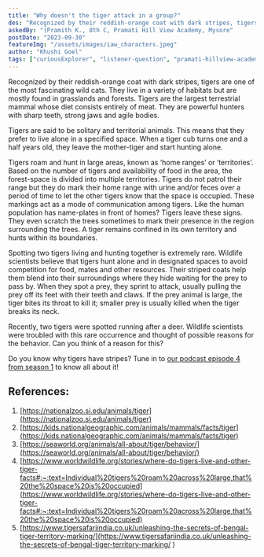 ```yaml
---
title: "Why doesn't the tiger attack in a group?"
des: "Recognized by their reddish-orange coat with dark stripes, tigers are one of the most fascinating wild cats. They live in a variety of habitats but are mostly found in grasslands and forests. Tigers  are the largest terrestrial mammal whose diet consists entirely of meat. They are powerful hunters with sharp teeth, strong jaws and agile bodies."
askedBy: "(Pramith K., 8th C, Pramati Hill View Academy, Mysore"
postDate: "2023-09-30"
featureImg: "/assets/images/iaw_characters.jpeg"
author: "Khushi Goel"
tags: ["curiousExplorer", "listener-question", "pramati-hillview-academy"]
---
```

Recognized by their reddish-orange coat with dark stripes, tigers are one of the most fascinating wild cats. They live in a variety of habitats but are mostly found in grasslands and forests. Tigers are the largest terrestrial mammal whose diet consists entirely of meat. They are powerful hunters with sharp teeth, strong jaws and agile bodies.
 
Tigers are said to be solitary and territorial animals. This means that they prefer to live alone in a specified space. When a tiger cub turns one and a half years old, they leave the mother-tiger and start hunting alone. 

Tigers roam and hunt in large areas, known as ‘home ranges’ or ‘territories’. Based on the number of tigers and availability of food in the area, the forest-space is divided into multiple territories. Tigers do not patrol their range but they do mark their home range with urine and/or feces over a period of time to let the other tigers know that the space is occupied. These markings act as a mode of communication among tigers. Like the human population has name-plates in front of homes? Tigers leave these signs. They even scratch the trees sometimes to mark their presence in the region surrounding the trees. A tiger remains confined in its own territory and hunts within its boundaries. 

Spotting two tigers living and hunting together is extremely rare. Wildlife scientists believe that tigers hunt alone and in designated spaces to avoid competition for food, mates and other resources. Their striped coats help them blend into their surroundings where they hide waiting for the prey to pass by. When they spot a prey, they sprint to attack, usually pulling the prey off its feet with their teeth and claws. If the prey animal is large, the tiger bites its throat to kill it; smaller prey is usually killed when the tiger breaks its neck. 

Recently, two tigers were spotted running after a deer. Wildlife scientists were troubled with this rare occurrence and thought of possible reasons for the behavior. Can you think of a reason for this? 

Do you know why tigers have stripes? Tune in to [our podcast episode 4 from season 1](https://www.indiaaskswhy.org/episode/2022-02-17-why-tigers-have-stripes/) to know all about it!

## References: 
1. [https://nationalzoo.si.edu/animals/tiger](https://nationalzoo.si.edu/animals/tiger)
1. [https://kids.nationalgeographic.com/animals/mammals/facts/tiger](https://kids.nationalgeographic.com/animals/mammals/facts/tiger)
1. [https://seaworld.org/animals/all-about/tiger/behavior/](https://seaworld.org/animals/all-about/tiger/behavior/)
1. [https://www.worldwildlife.org/stories/where-do-tigers-live-and-other-tiger-facts#:~:text=Individual%20tigers%20roam%20across%20large,that%20the%20space%20is%20occupied](https://www.worldwildlife.org/stories/where-do-tigers-live-and-other-tiger-facts#:~:text=Individual%20tigers%20roam%20across%20large,that%20the%20space%20is%20occupied)
1. [https://www.tigersafariindia.co.uk/unleashing-the-secrets-of-bengal-tiger-territory-marking/](https://www.tigersafariindia.co.uk/unleashing-the-secrets-of-bengal-tiger-territory-marking/
)